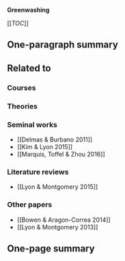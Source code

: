 **Greenwashing**

[[_TOC_]]

## One-paragraph summary

## Related to

### Courses

### Theories

### Seminal works
* [[Delmas & Burbano 2011]]
* [[Kim & Lyon 2015]]
* [[Marquis, Toffel & Zhou 2016]]

### Literature reviews
* [[Lyon & Montgomery 2015]]

### Other papers
* [[Bowen & Aragon-Correa 2014]]
* [[Lyon & Montgomery 2013]]

## One-page summary